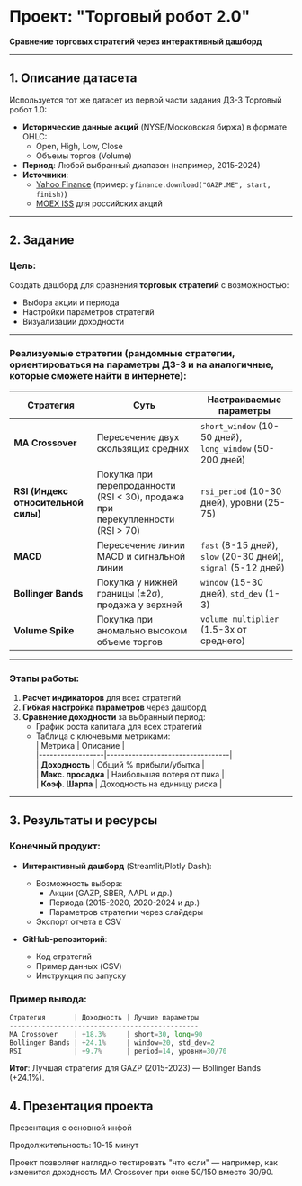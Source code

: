 # Проект: "Торговый робот 2.0"  
**Сравнение торговых стратегий через интерактивный дашборд**  

---

## 1. Описание датасета  
Используется тот же датасет из первой части задания ДЗ-3 Торговый робот 1.0:  
- **Исторические данные акций** (NYSE/Московская биржа) в формате OHLC:  
  - Open, High, Low, Close  
  - Объемы торгов (Volume)  
- **Период**: Любой выбранный диапазон (например, 2015-2024)  
- **Источники**:  
  - [Yahoo Finance](https://finance.yahoo.com/) (пример: `yfinance.download("GAZP.ME", start, finish)`)  
  - [MOEX ISS](https://iss.moex.com/iss/reference/) для российских акций  

---

## 2. Задание  
### Цель:  
Создать дашборд для сравнения **торговых стратегий** с возможностью:  
- Выбора акции и периода  
- Настройки параметров стратегий  
- Визуализации доходности  

---

### Реализуемые стратегии (рандомные стратегии, ориентироваться на параметры ДЗ-3 и на аналогичные, которые сможете найти в интернете):
| Стратегия             | Суть                                                                 | Настраиваемые параметры                     |  
|-----------------------|---------------------------------------------------------------------|---------------------------------------------|  
| **MA Crossover**      | Пересечение двух скользящих средних                                 | `short_window` (10-50 дней), `long_window` (50-200 дней) |  
| **RSI (Индекс относительной силы)** | Покупка при перепроданности (RSI < 30), продажа при перекупленности (RSI > 70) | `rsi_period` (10-30 дней), уровни (25-75) |  
| **MACD**              | Пересечение линии MACD и сигнальной линии                           | `fast` (8-15 дней), `slow` (20-30 дней), `signal` (5-12 дней) |  
| **Bollinger Bands**   | Покупка у нижней границы (±2σ), продажа у верхней                   | `window` (15-30 дней), `std_dev` (1-3) |  
| **Volume Spike**      | Покупка при аномально высоком объеме торгов                         | `volume_multiplier` (1.5-3x от среднего) |  

---

### Этапы работы:  
1. **Расчет индикаторов** для всех стратегий
2. **Гибкая настройка параметров** через дашборд
3. **Сравнение доходности** за выбранный период:  
   - График роста капитала для всех стратегий  
   - Таблица с ключевыми метриками:  
     | Метрика          | Описание                          |  
     |------------------|----------------------------------|  
     | **Доходность**   | Общий % прибыли/убытка           |  
     | **Макс. просадка** | Наибольшая потеря от пика        |  
     | **Коэф. Шарпа**  | Доходность на единицу риска      |  

---

## 3. Результаты и ресурсы  
### Конечный продукт:  
- **Интерактивный дашборд** (Streamlit/Plotly Dash):
  - Возможность выбора:  
    - Акции (GAZP, SBER, AAPL и др.)  
    - Периода (2015-2020, 2020-2024 и др.)  
    - Параметров стратегии через слайдеры  
  - Экспорт отчета в CSV  

- **GitHub-репозиторий**:  
  - Код стратегий  
  - Пример данных (CSV)  
  - Инструкция по запуску  

### Пример вывода:  
```python  
Стратегия       | Доходность | Лучшие параметры  
-----------------------------------------------  
MA Crossover    | +18.3%     | short=30, long=90  
Bollinger Bands | +24.1%     | window=20, std_dev=2  
RSI             | +9.7%      | period=14, уровни=30/70  
```  
**Итог**: Лучшая стратегия для GAZP (2015-2023) — Bollinger Bands (+24.1%).  

## 4. Презентация проекта

Презентация с основной инфой 

Продолжительность: 10-15 минут  

Проект позволяет наглядно тестировать "что если" — например, как изменится доходность MA Crossover при окне 50/150 вместо 30/90.  

